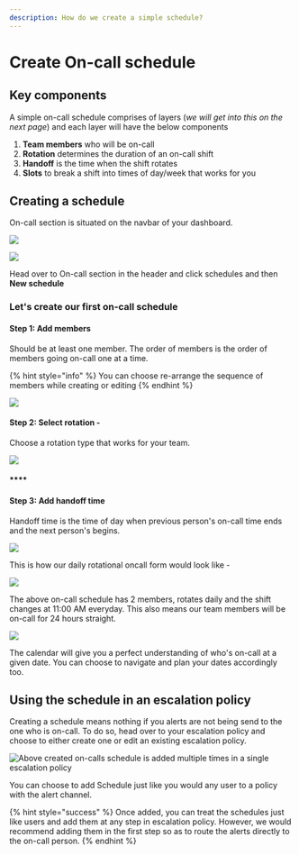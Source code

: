 ```yaml
---
description: How do we create a simple schedule?
---
```


# Create On-call schedule

## Key components

A simple on-call schedule comprises of layers \(_we will get into this on the next page_\) and each layer will have the below components

1. **Team members** who will be on-call
2. **Rotation** determines the duration of an on-call shift
3. **Handoff** is the time when the shift rotates
4. **Slots** to break a shift into times of day/week that works for you

## Creating a schedule

On-call section is situated on the navbar of your dashboard. 

![](../.gitbook/assets/oncall-create-1%20%281%29.png)

![](../.gitbook/assets/oncall-create-2%20%281%29.png)

Head over to On-call section in the header and click schedules and then **New schedule**

### Let's create our first on-call schedule

#### **Step 1: Add members** 

Should be at least one member. The order of members is the order of members going on-call one at a time. 

{% hint style="info" %}
You can choose re-arrange the sequence of members while creating or editing
{% endhint %}

![](../.gitbook/assets/oncall-members-1.png)

#### **Step 2: Select rotation -** 

Choose a rotation type that works for your team. 

![](../.gitbook/assets/oncall-rotation-1.png)

#### \*\*\*\*

#### **Step 3: Add handoff time**

Handoff time is the time of day when previous person's on-call time ends and the next person's begins.

![](../.gitbook/assets/oncall-handoff-1.png)

This is how our daily rotational oncall form would look like - 

![](../.gitbook/assets/oncall-form.png)

The above on-call schedule has 2 members, rotates daily and the shift changes at 11:00 AM everyday. This also means our team members will be on-call for 24 hours straight.  

![](../.gitbook/assets/daily-rotation-example.png)

The calendar will give you a perfect understanding of who's on-call at a given date. You can choose to navigate and plan your dates accordingly too. 

## Using the schedule in an escalation policy

Creating a schedule means nothing if you alerts are not being send to the one who is on-call. To do so, head over to your escalation policy and choose to either create one or edit an existing escalation policy. 

![Above created on-calls schedule is added multiple times in a single escalation policy](../.gitbook/assets/oncall-escalation%20%281%29.png)

You can choose to add Schedule just like you would any user to a policy with the alert channel. 

{% hint style="success" %}
Once added, you can treat the schedules just like users and add them at any step in escalation policy. However, we would recommend adding them in the first step so as to route the alerts directly to the on-call person.
{% endhint %}

